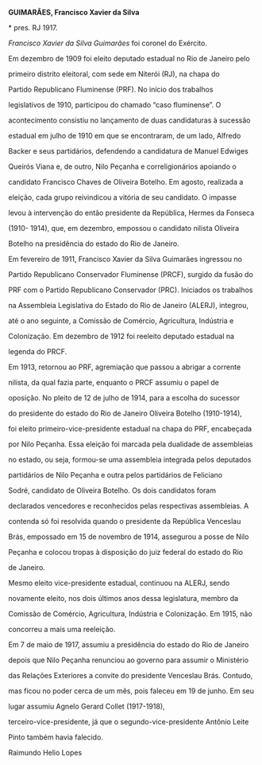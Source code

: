 **GUIMARÃES, Francisco Xavier da Silva**



\* pres. RJ 1917.



*Francisco Xavier da Silva Guimarães* foi coronel do Exército.



Em dezembro de 1909 foi eleito deputado estadual no Rio de Janeiro pelo

primeiro distrito eleitoral, com sede em Niterói (RJ), na chapa do

Partido Republicano Fluminense (PRF). No início dos trabalhos

legislativos de 1910, participou do chamado “caso fluminense”. O

acontecimento consistiu no lançamento de duas candidaturas à sucessão

estadual em julho de 1910 em que se encontraram, de um lado, Alfredo

Backer e seus partidários, defendendo a candidatura de Manuel Edwiges

Queirós Viana e, de outro, Nilo Peçanha e correligionários apoiando o

candidato Francisco Chaves de Oliveira Botelho. Em agosto, realizada a

eleição, cada grupo reivindicou a vitória de seu candidato. O impasse

levou à intervenção do então presidente da República, Hermes da Fonseca

(1910- 1914), que, em dezembro, empossou o candidato nilista Oliveira

Botelho na presidência do estado do Rio de Janeiro.



Em fevereiro de 1911, Francisco Xavier da Silva Guimarães ingressou no

Partido Republicano Conservador Fluminense (PRCF), surgido da fusão do

PRF com o Partido Republicano Conservador (PRC). Iniciados os trabalhos

na Assembleia Legislativa do Estado do Rio de Janeiro (ALERJ), integrou,

até o ano seguinte, a Comissão de Comércio, Agricultura, Indústria e

Colonização. Em dezembro de 1912 foi reeleito deputado estadual na

legenda do PRCF.



Em 1913, retornou ao PRF, agremiação que passou a abrigar a corrente

nilista, da qual fazia parte, enquanto o PRCF assumiu o papel de

oposição. No pleito de 12 de julho de 1914, para a escolha do sucessor

do presidente do estado do Rio de Janeiro Oliveira Botelho (1910-1914),

foi eleito primeiro-vice-presidente estadual na chapa do PRF, encabeçada

por Nilo Peçanha. Essa eleição foi marcada pela dualidade de assembleias

no estado, ou seja, formou-se uma assembleia integrada pelos deputados

partidários de Nilo Peçanha e outra pelos partidários de Feliciano

Sodré, candidato de Oliveira Botelho. Os dois candidatos foram

declarados vencedores e reconhecidos pelas respectivas assembleias. A

contenda só foi resolvida quando o presidente da República Venceslau

Brás, empossado em 15 de novembro de 1914, assegurou a posse de Nilo

Peçanha e colocou tropas à disposição do juiz federal do estado do Rio

de Janeiro.



Mesmo eleito vice-presidente estadual, continuou na ALERJ, sendo

novamente eleito, nos dois últimos anos dessa legislatura, membro da

Comissão de Comércio, Agricultura, Indústria e Colonização. Em 1915, não

concorreu a mais uma reeleição.



Em 7 de maio de 1917, assumiu a presidência do estado do Rio de Janeiro

depois que Nilo Peçanha renunciou ao governo para assumir o Ministério

das Relações Exteriores a convite do presidente Venceslau Brás. Contudo,

mas ficou no poder cerca de um mês, pois faleceu em 19 de junho. Em seu

lugar assumiu Agnelo Gerard Collet (1917-1918),

terceiro-vice-presidente, já que o segundo-vice-presidente Antônio Leite

Pinto também havia falecido.



Raimundo Helio Lopes



